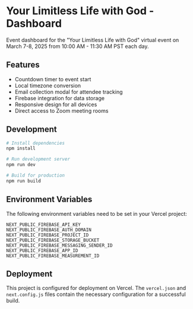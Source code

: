 # Your Limitless Life with God - Dashboard

Event dashboard for the "Your Limitless Life with God" virtual event on March 7-8, 2025 from 10:00 AM - 11:30 AM PST each day.

## Features

- Countdown timer to event start
- Local timezone conversion
- Email collection modal for attendee tracking
- Firebase integration for data storage
- Responsive design for all devices
- Direct access to Zoom meeting rooms

## Development

```bash
# Install dependencies
npm install

# Run development server
npm run dev

# Build for production
npm run build
```

## Environment Variables

The following environment variables need to be set in your Vercel project:

```
NEXT_PUBLIC_FIREBASE_API_KEY
NEXT_PUBLIC_FIREBASE_AUTH_DOMAIN
NEXT_PUBLIC_FIREBASE_PROJECT_ID
NEXT_PUBLIC_FIREBASE_STORAGE_BUCKET
NEXT_PUBLIC_FIREBASE_MESSAGING_SENDER_ID
NEXT_PUBLIC_FIREBASE_APP_ID
NEXT_PUBLIC_FIREBASE_MEASUREMENT_ID
```

## Deployment

This project is configured for deployment on Vercel. The `vercel.json` and `next.config.js` files contain the necessary configuration for a successful build.
